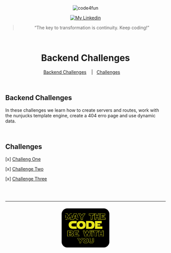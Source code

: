 <div align="center">
    <img alt="code4fun" src="https://storage.googleapis.com/golden-wind/bootcamp-launchbase/logo.png" width="40%" />
</div>

<p align="center">
  
  <a href="https://www.linkedin.com/in/morenanobre/" >
    <img alt="My Linkedin" src="https://img.shields.io/badge/-Morena Nobre-%230077B5?style=social&logo=linkedin" target="_blank">
  </a>

</p>

<blockquote align="center">“The key to transformation is continuity. Keep coding!”</blockquote>

<br>

<h1 align="center">Backend Challenges</h1>

<p align="center">
  <a href="#sobre-a-next-level-week">Backend Challenges</a>&nbsp;&nbsp;&nbsp;&nbsp;|&nbsp;&nbsp;
  <a href="#sobre-a-next-level-week">Challenges</a>&nbsp;&nbsp;&nbsp;&nbsp;&nbsp;&nbsp;
</p>

<br>

## Backend Challenges

<p>
    In these challenges we learn how to create servers and routes, work with the nunjucks template engine, create a 404 erro page and use dynamic data.
</p>

<br>

## Challenges

<p>

[x] [Challeng One](desafio1-3)

[x] [Challenge Two](desafio2-3)

[x] [Challenge Three](desafio3-3)

</p>

<br>
<br>

<hr>

<h3 align="center">
    <img alt="mayTheCodeBeWithYou" src="../img/mayCode.png" width="150px" />
</h3>
